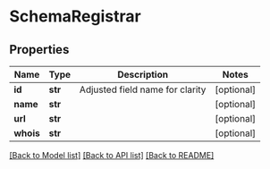 # SchemaRegistrar

## Properties
Name | Type | Description | Notes
------------ | ------------- | ------------- | -------------
**id** | **str** | Adjusted field name for clarity | [optional] 
**name** | **str** |  | [optional] 
**url** | **str** |  | [optional] 
**whois** | **str** |  | [optional] 

[[Back to Model list]](../README.md#documentation-for-models) [[Back to API list]](../README.md#documentation-for-api-endpoints) [[Back to README]](../README.md)

